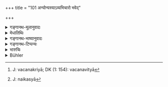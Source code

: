 +++
title = "101 अन्योन्यस्याऽव्यभिचारो भवेद्"

+++

<details><summary>गङ्गानथ-मूलानुवादः</summary>

‘May mutual fidelity continue till death’,—this, in brief should be understood as the highest duty between husband and wife.—(101)
</details>

<details><summary>मेधातिथिः</summary>

अविशेषेण वचनवित्त्या[^२५९] सर्वक्रियास्व् **अव्यभिचारः** । तथा चापस्तम्बः- "धर्मे चार्थे च कामे च नाभिचरितव्या" इति । एतावच् च श्रेयो धर्मो ऽर्थः कामः । तथा चोक्तम्- "त्रिवर्ग इति तु स्थितिः" (म्ध् २.२२४) इति । 


[^२५९]:
     J: vacanakriyā; DK (1: 154): vacanavityā

- <u>यच् चाहुः</u>- अपरित्यागो ऽत्राव्यभिचारः, इतरथा स्त्रीवत् पुरुषस्यानेकाभार्यापरिणयनं न स्यात् ।

- <u>तद् अयुक्तम्</u> । अस्ति पुरुषे वचनम् "कामतस् तु प्रवृत्तानाम्" (म्ध् ३.१२), तथा "वन्ध्याष्टमे ऽधिवेत्तव्या" (म्ध् ९.८१) इति । न तु स्त्रियाः । तथा च लिङ्गान्तरं स्यात्- "एकस्य बह्व्यो जाया भवन्ति नैकस्यै[^२६०] बहवः सह पतयः" (ऐत्ब् १२.११) इति । 


[^२६०]:
     J: naikasyā

- आमरणान्ते भव **आमरणान्तिकः** । अन्यतरमरणे ऽपि तस्यान्तो ऽस्तीत्य् अर्थः । **एष** संक्षेपेण **स्त्रीपुंसयोः** प्रकृष्टो **धर्मो** वेदितव्यः ॥ ९.१०१ ॥
</details>

<details><summary>गङ्गानथ-भाष्यानुवादः</summary>

‘*Fidelity*’—unstinted obedience in all actions. Says Āpastamba: (*a*) ‘The wife should not be neglected in matters relating to Duties, Wealth and Pleasure’;—(*b*) ‘The highest good of man consists in Duty, Wealth and Pleasure, as it is declared that the whole *fabric* rests upon these three factors.’

Some people hold the following view:—“What is meant by ‘*fidelity*’ here is *non-abandonment*; otherwise, as to the woman, so to the man also, it would not he open to many more than one wife.”

This however is not right; because in regard to men there is a distinct sanction—(a) ‘Those who act through mere lust, etc.,’ (b) ‘the barren wife shall be superseded in the eighth year,’ and so forth; while there is no such sanction in the case of women. There is another text also which is indicative of the same fact—‘There are several wives for one man, but not several husbands for a woman at the same time.’

‘*Until death*,’—till they die; *i.e*., it ends only when either of them dies.

This should be understood to be the highest duty of man and wife, stated in brief.—(101)
</details>

<details><summary>गङ्गानथ-टिप्पन्यः</summary>

This verse is quoted in *Aparārka* (p. 110), which adds that fidelity to
each other is an obligatory duty, the transgression of which
necessitates expiation;—and in *Vivādaratnākara* (p. 421).
</details>

<details><summary>भारुचिः</summary>

अव्यभिचारो ऽन्योपगमपरित्यागः स्त्रियाः । न तु पुरुषस्य स्त्रीवद् अन्योपगमप्रतिषेधः । "तस्माद् एकस्य बह्व्यो जाया भवन्ति नैकस्या बहवः सह पतयः" इति स्रुतिः । स्त्रियास् तु पुरुषान्तरसंकल्पेनापि व्यभिचार इत्य् उतं च । एवं सति ॥ ९.१०१ ॥
</details>

<details><summary>Bühler</summary>

101	'Let mutual fidelity continue until death,' this may be considered as the summary of the highest law for husband and wife.
</details>
